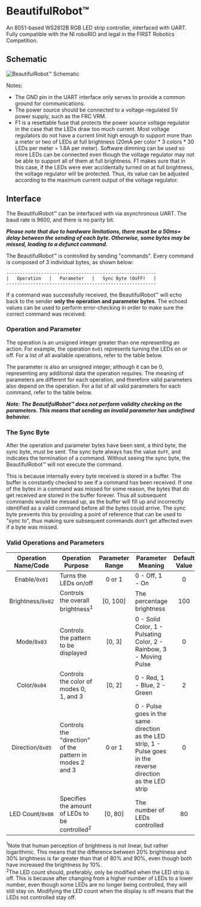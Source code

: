 # BeautifulRobot&#8482;
An 8051-based WS2812B RGB LED strip controller, interfaced with UART.
Fully compatible with the NI roboRIO and legal in the FIRST Robotics Competition.

## Schematic
![BeautifulRobot&#8482; Schematic](https://user-images.githubusercontent.com/32781310/50624292-b26bf100-0eec-11e9-88f4-1478936dc164.png)

Notes:
* The GND pin in the UART interface only serves to provide a common ground for communications.
* The power source should be connected to a voltage-regulated 5V power supply, such as the FRC VRM.
* F1 is a resettable fuse that protects the power source voltage regulator in the case that the LEDs draw too much current.
Most voltage regulators do not have a current limit high enough to support more than a meter or two of LEDs at full brightness
(20mA per color * 3 colors * 30 LEDs per meter = 1.8A per meter). Software dimming can be used so more LEDs can be connected even
though the voltage regulator may not be able to support all of them at full brightness. F1 makes sure that in this case, if the
LEDs were ever accidentally turned on at full brightness, the voltage regulator will be protected. Thus, its value can be adjusted
according to the maximum current output of the voltage regulator.

## Interface
The BeautifulRobot&#8482; can be interfaced with via asynchronous UART.
The baud rate is 9600, and there is no parity bit.

***Please note that due to hardware limitations, there must be a 50ms+ delay between the sending of each byte.
Otherwise, some bytes may be missed, leading to a defunct command.***

The BeautifulRobot&#8482; is controlled by sending "commands".
Every command is composed of 3 individual bytes, as shown below:
```
--------------------------------------------------------
|   Operation   |   Parameter   |   Sync Byte (0xFF)   |
--------------------------------------------------------
```

If a command was successfully received, the BeautifulRobot&#8482; will echo back to the sender **only the operation and parameter bytes**.
The echoed values can be used to perform error-checking in order to make sure the correct command was received.

### Operation and Parameter
The operation is an unsigned integer greater than one representing an action.
For example, the operation `0x01` represents turning the LEDs on or off.
For a list of all available operations, refer to the table below.

The parameter is also an unsigned integer, although it can be 0, representing any additional data the operation requires.
The meaning of parameters are different for each operation, and therefore valid parameters also depend on the operation.
For a list of all valid parameters for each command, refer to the table below.

***Note: The BeautifulRobot&#8482; does not perform validity checking on the parameters.
This means that sending an invalid parameter has undefined behavior.***

### The Sync Byte
After the operation and parameter bytes have been sent, a third byte, the sync byte, must be sent.
The sync byte always has the value `0xFF`, and indicates the termination of a command.
Without seeing the sync byte, the BeautifulRobot&#8482; will not execute the command.

This is because internally every byte received is stored in a buffer.
The buffer is constantly checked to see if a command has been received. 
If one of the bytes in a command was missed for some reason, the bytes that do get received are stored in the buffer forever.
Thus all subsequent commands would be messed up, as the buffer will fill up and incorrectly identified as a valid command before
all the bytes could arrive.
The sync byte prevents this by providing a point of reference that can be used to "sync to", thus making sure subsequent commands
don't get affected even if a byte was missed.

### Valid Operations and Parameters
| Operation Name/Code | Operation Purpose | Parameter Range | Parameter Meaning | Default Value |
|:-------------------:| ----------------- |:---------------:| ----------------- |:-------------:|
| Enable/`0x01` | Turns the LEDs on/off | 0 or 1 | 0 - Off, 1 - On | 0 |
| Brightness/`0x02` | Controls the overall brightness<sup>1</sup> | [0, 100] | The percentage brightness | 100 |
| Mode/`0x03` | Controls the pattern to be displayed | [0, 3] | 0 - Solid Color, 1 - Pulsating Color, 2 - Rainbow, 3 - Moving Pulse | 0 |
| Color/`0x04` | Controls the color of modes 0, 1, and 3 | [0, 2] | 0 - Red, 1 - Blue, 2 - Green | 2 |
| Direction/`0x05` | Controls the "direction" of the pattern in modes 2 and 3 | 0 or 1 | 0 - Pulse goes in the same direction as the LED strip, 1 - Pulse goes in the reverse direction as the LED strip | 0 |
| LED Count/`0x06` | Specifies the amount of LEDs to be controlled<sup>2</sup> | [0, 80] | The number of LEDs controlled | 80 |

<sup>1</sup>Note that human perception of brightness is not linear, but rather logarithmic.
This means that the difference between 20% brightness and 30% brightness is far greater than that of 80% and 90%, even though both
have increased the brightness by 10%.\
<sup>2</sup>The LED count should, preferably, only be modified when the LED strip is off.
This is because after changing from a higher number of LEDs to a lower number, even though some LEDs are no longer being controlled,
they will still stay on. Modifying the LED count when the display is off means that the LEDs not controlled stay off.
